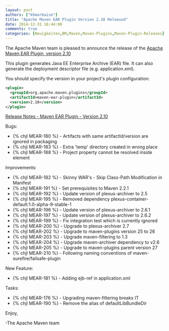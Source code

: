 ```yaml
---
layout: post
authors: ["khmarbaise"]
title: "Apache Maven EAR Plugin Version 2.10 Released"
date: 2014-12-31 16:44:00
comments: true
categories: [Neuigkeiten,BM,Maven,Maven-Plugins,Maven-Plugin-Releases]
---
```

The Apache Maven team is pleased to announce the release of the 
[Apache Maven EAR Plugin, version 2.10](https://maven.apache.org/plugins/maven-ear-plugin/)

This plugin generates Java EE Enterprise Archive (EAR) file. It can also
generate the deployment descriptor file (e.g. application.xml).

You should specify the version in your project's plugin configuration:

``` xml
<plugin>
  <groupId>org.apache.maven.plugins</groupId>
  <artifactId>maven-ear-plugin</artifactId>
  <version>2.10</version>
</plugin>
```
<!-- more -->

[Release Notes - Maven EAR Plugin - Version 2.10](http://jira.codehaus.org/secure/ReleaseNote.jspa?projectId=11132&version=20436)

Bugs:

 * {% chjl MEAR-180 %} - Artifacts with same artifactId/version are ignored in packaging
 * {% chjl MEAR-183 %} - Extra 'temp' directory created in wrong place
 * {% chjl MEAR-188 %} - Project property cannot be resolved inside <env-entry> element

Improvements:

 * {% chjl MEAR-182 %} - Skinny WAR's - Skip Class-Path Modification in Manifest
 * {% chjl MEAR-191 %} - Set prerequisites to Maven 2.2.1
 * {% chjl MEAR-192 %} - Update version of plexus-archiver to 2.5
 * {% chjl MEAR-195 %} - Removed dependency plexus-container-default:1.0-alpha-9-stable-1
 * {% chjl MEAR-196 %} - Update version of plexus-archiver to 2.6.1
 * {% chjl MEAR-197 %} - Update version of plexus-archiver to 2.6.2
 * {% chjl MEAR-199 %} - Fix integration test which is currently ignored
 * {% chjl MEAR-200 %} - Upgrade to plexus-archiver 2.7
 * {% chjl MEAR-202 %} - Upgrade to maven-plugins version 25 to 26
 * {% chjl MEAR-203 %} - Upgrade maven-filtering to 1.3
 * {% chjl MEAR-204 %} - Upgrade maven-archiver dependency to v2.6
 * {% chjl MEAR-205 %} - Upgrade to maven-plugins parent version 27
 * {% chjl MEAR-210 %} - Following naming conventions of maven-surefire/failsafe-plugin

New Feature:

 * {% chjl MEAR-181 %} - Adding ejb-ref in application.xml

Tasks:

 * {% chjl MEAR-176 %} - Upgrading maven-filtering breaks IT
 * {% chjl MEAR-190 %} - Remove the alias of defaultLibBundleDir

Enjoy,

-The Apache Maven team
